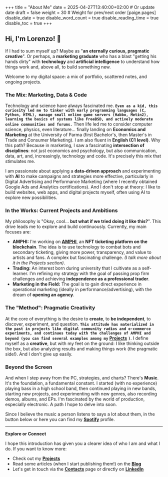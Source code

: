 +++
title = "About Me"
date = 2025-04-27T13:40:00+02:00 # Or update date
draft = false
weight = 30 # Weight for prev/next order
[paige.pages]
  disable_date = true
  disable_word_count = true
  disable_reading_time = true
  disable_toc = true
+++

## Hi, I'm Lorenzo! 👋

If I had to sum myself up? Maybe as "**an eternally curious, pragmatic creative**". Or perhaps, a **marketing graduate** who has a blast "getting his hands dirty" with **technology** and **artificial intelligence** to understand how things work and, above all, to build something new.

Welcome to my digital space: a mix of portfolio, scattered notes, and ongoing projects.

### The Mix: Marketing, Data & Code

Technology and science have always fascinated me. **`Even as a kid, this curiosity led me to tinker with early programming languages (C, Python, HTML), manage small online game servers (Habbo, Metin2), learning the basics of systems like FreeBSD, and actively moderate online communities and forums.`** Then life led me to consider computer science, physics, even literature... finally landing on **Economics and Marketing** at the University of Parma (first Bachelor's, then Master's in Trade and Consumer Marketing). I am also fluent in **English (C1 level)**. Why this path? Because in marketing, I saw a fascinating **intersection of disciplines**: not just economics and psychology, but also communication, data, art, and, increasingly, technology and code. It's precisely this mix that stimulates me.

I am passionate about applying a **data-driven approach** and experimenting with **AI** to make campaigns and strategies more effective, particularly in Digital Advertising and Performance Marketing (where I recently obtained Google Ads and Analytics certifications). And I don't stop at theory: I like to build websites, web apps, and digital projects myself, often using AI to explore new possibilities.

### In the Works: Current Projects and Ambitions

My philosophy is "Okay, cool... **but what if we tried doing it like this?**". This drive leads me to explore and build continuously. Currently, my main focuses are:

* **AMPHI:** I'm working on [**AMPHI**](/lorenzosnotes/en/progetti/amphi/), an **NFT ticketing platform on the blockchain**. The idea is to use technology to combat bots and secondary ticketing, giving more power, transparency, and value to artists and fans. A complex but fascinating challenge. *(I talk more about it in the Projects section)*.
* **Trading:** An interest born during university that I cultivate as a self-learner. I'm refining my strategy with the goal of passing prop firm challenges and achieving **independence as a professional trader**.
* **Marketing in the Field:** The goal is to gain direct experience in operational marketing (ideally in performance/advertising), with the dream of **opening an agency**.

### The "Method": Pragmatic Creativity

At the core of everything is the desire to **create**, to **be independent**, to discover, experiment, and question. **`This attitude has materialized in the past in projects like digital community radios and e-commerce experiments, and continues today with the challenges of AMPHI and beyond (you can find several examples among my`** [**Projects**](/lorenzosnotes/en/progetti/) **`)`**. I define myself as a **creative**, but with my feet on the ground: I like thinking outside the box, but also analyzing results and making things work (the pragmatic side!). And I don't give up easily.

### Beyond the Screen

And when I step away from the PC, strategies, and charts? There's **Music**. It's the foundation, a fundamental constant. I started (with no experience) playing bass in a high school band, then continued playing in new bands, starting new projects, and experimenting with new genres, also recording demos, albums, and EPs. I'm fascinated by the world of production, especially electronic. A path I hope to delve into soon.

Since I believe the music a person listens to says a lot about them, in the button below or here you can find my [**Spotify**](https://open.spotify.com/user/8231spvupmlhz640983icnslg) profile.

---

**Explore or Connect**

I hope this introduction has given you a clearer idea of who I am and what I do. If you want to know more:

* Check out my [**Projects**](/lorenzosnotes/en/progetti/)
* Read some articles (when I start publishing them!) on the [**Blog**](/lorenzosnotes/en/blog/)
* Let's get in touch via the [**Contacts**](/lorenzosnotes/en/contatti/) page or directly on [**LinkedIn**](https://www.linkedin.com/in/lorenzo-caputo1202/)